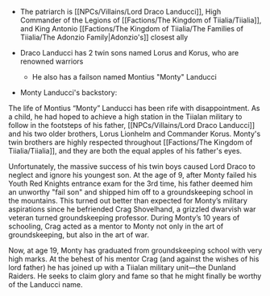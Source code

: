 - The patriarch is [[NPCs/Villains/Lord Draco Landucci]], High Commander of the Legions of [[Factions/The Kingdom of Tiialia/Tiialia]], and King Antonio [[Factions/The Kingdom of Tiialia/The Families of Tiialia/The Adonzio Family\|Adonzio's]] closest ally
- Draco Landucci has 2 twin sons named Lorus and Korus, who are renowned warriors
	- He also has a failson named Montius "Monty" Landucci
	
- Monty Landucci's backstory:

The life of Montius “Monty” Landucci has been rife with disappointment. As a child, he had hoped to achieve a high station in the Tiialan military to follow in the footsteps of his father, [[NPCs/Villains/Lord Draco Landucci]] and his two older brothers, Lorus Lionhelm and Commander Korus. Monty's twin brothers are highly respected throughout [[Factions/The Kingdom of Tiialia/Tiialia]], and they are both the equal apples of his father's eyes.

Unfortunately, the massive success of his twin boys caused Lord Draco to neglect and ignore his youngest son. At the age of 9, after Monty failed his Youth Red Knights entrance exam for the 3rd time, his father deemed him an unworthy "fail son" and shipped him off to a groundskeeping school in the mountains. This turned out better than expected for Monty’s military aspirations since he befriended Crag Shovelhand, a grizzled dwarvish war veteran turned groundskeeping professor. During Monty’s 10 years of schooling, Crag acted as a mentor to Monty not only in the art of groundskeeping, but also in the art of war.

Now, at age 19, Monty has graduated from groundskeeping school with very high marks. At the behest of his mentor Crag (and against the wishes of his lord father) he has joined up with a Tiialan military unit—the Dunland Raiders. He seeks to claim glory and fame so that he might finally be worthy of the Landucci name.
